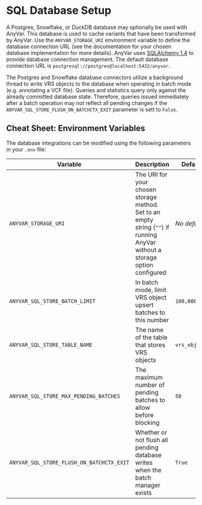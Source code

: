 # SQL Database Setup

A Postgres, Snowflake, or DuckDB database may optionally be used with AnyVar. This database is used to cache variants that have been transformed by AnyVar. Use the  `ANYVAR_STORAGE_URI` environment variable
to define the database connection URL (see the documentation for your chosen database implementation for more details). AnyVar uses
[SQLAlchemy 1.4](https://docs.sqlalchemy.org/en/14/index.html) to provide database
connection management. The default database connection URL
is `postgresql://postgres@localhost:5432/anyvar`.



The Postgres and Snowflake database connectors utilize a background thread
to write VRS objects to the database when operating in batch mode (e.g. annotating
a VCF file). Queries and statistics query only against the already committed database
state. Therefore, queries issued immediately after a batch operation may not reflect
all pending changes if the `ANYVAR_SQL_STORE_FLUSH_ON_BATCHCTX_EXIT` parameter is sett
to `False`.


## Cheat Sheet: Environment Variables

The database integrations can be modified using the following parameters in your `.env` file:

| Variable | Description | Default |
| -------- | ------- | ------- |
| `ANYVAR_STORAGE_URI` | The URI for your chosen storage method. Set to an empty string (`""`) if running AnyVar without a storage option configured | _No default_ |
| `ANYVAR_SQL_STORE_BATCH_LIMIT`| In batch mode, limit VRS object upsert batches to this number | `100,000` |
| `ANYVAR_SQL_STORE_TABLE_NAME` | The name of the table that stores VRS objects | `vrs_objects` |
| `ANYVAR_SQL_STORE_MAX_PENDING_BATCHES` | The maximum number of pending batches to allow before blocking | `50` |
| `ANYVAR_SQL_STORE_FLUSH_ON_BATCHCTX_EXIT` | Whether or not flush all pending database writes when the batch manager exists | `True` |
